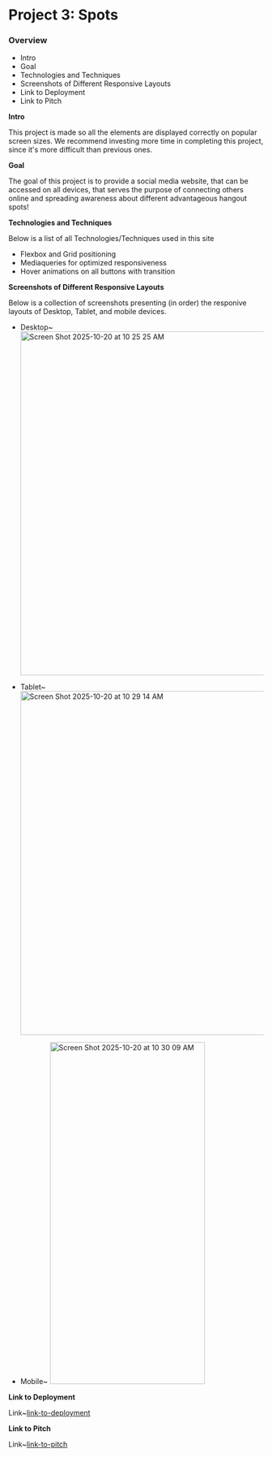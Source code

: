 # Project 3: Spots

### Overview  

* Intro  
* Goal  
* Technologies and Techniques
* Screenshots of Different Responsive Layouts
* Link to Deployment
* Link to Pitch
  
**Intro**
  
This project is made so all the elements are displayed correctly on popular screen sizes. We recommend investing more time in completing this project, since it's more difficult than previous ones.  
  
**Goal**  
  
The goal of this project is to provide a social media website, that can be accessed on all devices, that serves the purpose of connecting others online and spreading awareness about different advantageous hangout spots!
  
**Technologies and Techniques**  
  
Below is a list of all Technologies/Techniques used in this site

* Flexbox and Grid positioning
* Mediaqueries for optimized responsiveness
* Hover animations on all buttons with transition

**Screenshots of Different Responsive Layouts**

Below is a collection of screenshots presenting (in order) the responive layouts of Desktop, Tablet, and mobile devices.

* Desktop~ <img width="1099" height="678" alt="Screen Shot 2025-10-20 at 10 25 25 AM" src="https://github.com/user-attachments/assets/dcee626f-35da-45a1-916a-d14896e8198c" />

* Tablet~ <img width="985" height="678" alt="Screen Shot 2025-10-20 at 10 29 14 AM" src="https://github.com/user-attachments/assets/900b24f0-f38d-42d8-8f5b-2764da2759c5" />

* Mobile~ <img width="306" height="674" alt="Screen Shot 2025-10-20 at 10 30 09 AM" src="https://github.com/user-attachments/assets/000a6a0e-4b6d-4ed4-a661-f70359a83b0b" />

**Link to Deployment**

Link~[link-to-deployment](https://yournd.github.io/se_project_spots/)

**Link to Pitch**

Link~[link-to-pitch]()

